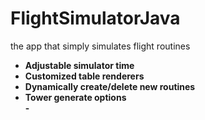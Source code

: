 # FlightSimulatorJava
the app that simply simulates flight routines 

<ul>
<b>
<li>Adjustable simulator time </li>
<li>Customized table renderers </li>
<li>Dynamically create/delete new routines </li>
<li>Tower generate options </li>
-
</b>
</ul>
